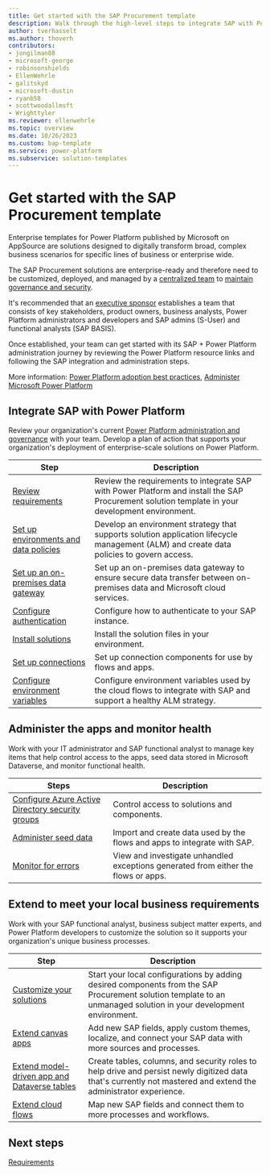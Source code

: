 ```yaml
---
title: Get started with the SAP Procurement template
description: Walk through the high-level steps to integrate SAP with Power Platform and work with the SAP Procurement template.
author: tverhasselt
ms.author: thoverh
contributors:
- jongilman88
- microsoft-george
- robinsonshields
- EllenWehrle
- galitskyd
- microsoft-dustin
- ryanb58
- scottwoodallmsft
- Wrighttyler
ms.reviewer: ellenwehrle
ms.topic: overview
ms.date: 10/26/2023
ms.custom: bap-template
ms.service: power-platform
ms.subservice: solution-templates
---
```


# Get started with the SAP Procurement template

Enterprise templates for Power Platform published by Microsoft on AppSource are solutions designed to digitally transform broad, complex business scenarios for specific lines of business or enterprise wide.

The SAP Procurement solutions are enterprise-ready and therefore need to be customized, deployed, and managed by a [centralized team](/power-platform/guidance/adoption/delivery-models#centralized) to [maintain governance and security](/power-platform/guidance/adoption/admin-best-practices).

It's recommended that an [executive sponsor](/power-platform/guidance/adoption/executive-sponsorship?source=recommendations) establishes a team that consists of key stakeholders, product owners, business analysts, Power Platform administrators and developers and SAP admins (S-User) and functional analysts (SAP BASIS).

Once established, your team can get started with its SAP + Power Platform administration journey by reviewing the Power Platform resource links and following the SAP integration and administration steps.

More information: [Power Platform adoption best practices](/power-platform/guidance/adoption/methodology), [Administer Microsoft Power Platform](/power-platform/admin/admin-documentation)

## Integrate SAP with Power Platform

Review your organization's current [Power Platform administration and governance](/power-platform/guidance/adoption/admin-best-practices) with your team. Develop a plan of action that supports your organization's deployment of enterprise-scale solutions on Power Platform.

| Step | Description |
| ----------- | ----------- |
| [Review requirements](requirements.md) | Review the requirements to integrate SAP with Power Platform and install the SAP Procurement solution template in your development environment. |
| [Set up environments and data policies](set-up-connections.md) | Develop an environment strategy that supports solution application lifecycle management (ALM) and create data policies to govern access. |
| [Set up an on-premises data gateway](set-up-gateway.md) | Set up an on-premises data gateway to ensure secure data transfer between on-premises data and Microsoft cloud services. |
| [Configure authentication](configure-authentication.md) | Configure how to authenticate to your SAP instance. |
| [Install solutions](install.md) | Install the solution files in your environment. |
| [Set up connections](set-up-connections.md) | Set up connection components for use by flows and apps. |
| [Configure environment variables](configure-environment-variables.md) | Configure environment variables used by the cloud flows to integrate with SAP and support a healthy ALM strategy. |

## Administer the apps and monitor health

Work with your IT administrator and SAP functional analyst to manage key items that help control access to the apps, seed data stored in Microsoft Dataverse, and monitor functional health.

| Steps | Description |
| --- | --- |
| [Configure Azure Active Directory security groups](configure-security-groups.md) | Control access to solutions and components. |
| [Administer seed data](apply-seed-data.md) | Import and create data used by the flows and apps to integrate with SAP. |
| [Monitor for errors](monitor-errors.md) | View and investigate unhandled exceptions generated from either the flows or apps. |

## Extend to meet your local business requirements

Work with your SAP functional analyst, business subject matter experts, and Power Platform developers to customize the solution so it supports your organization's unique business processes.

| Step | Description |
| ----------- | ----------- |
| [Customize your solutions](customize-solutions.md) | Start your local configurations by adding desired components from the SAP Procurement solution template to an unmanaged solution in your development environment. |
| [Extend canvas apps](extend-canvas-apps.md) | Add new SAP fields, apply custom themes, localize, and connect your SAP data with more sources and processes. |
| [Extend model-driven app and Dataverse tables](extend-model-apps-dataverse.md) | Create tables, columns, and security roles to help drive and persist newly digitized data that's currently not mastered and extend the administrator experience. |
| [Extend cloud flows](extend-cloud-flows.md) | Map new SAP fields and connect them to more processes and workflows. |

## Next steps

[Requirements](requirements.md)
